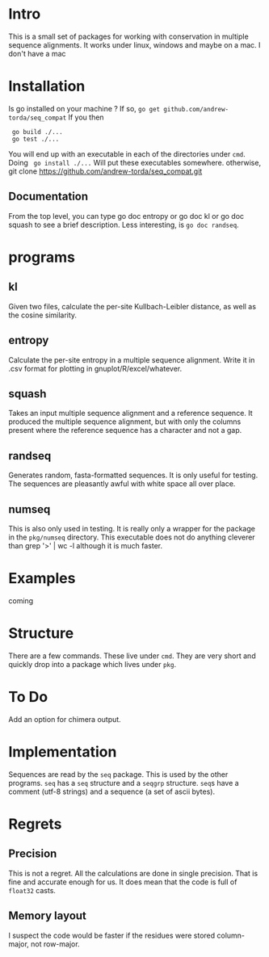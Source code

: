 # Intro
This is a small set of packages for working with conservation in multiple sequence alignments.
It works under linux, windows and maybe on a mac. I don't have a mac

# Installation

Is go installed on your machine ? If so,
`go get github.com/andrew-torda/seq_compat`
If you then 
```
 go build ./...
 go test ./...
```
You will end up with an executable in each of the directories under `cmd`.
Doing
` go install ./...`
Will put these executables somewhere.
otherwise,
 git clone https://github.com/andrew-torda/seq_compat.git

## Documentation
From the top level, you can type
 go doc entropy
or
 go doc kl
or
 go doc squash
to see a brief description. Less interesting, is `go doc randseq`.

# programs
## kl
Given two files, calculate the per-site Kullbach-Leibler distance, as well as the cosine similarity.

## entropy
Calculate the per-site entropy in a multiple sequence alignment. Write it in .csv format for plotting in gnuplot/R/excel/whatever.

## squash
Takes an input multiple sequence alignment and a reference sequence. It produced the multiple sequence alignment, but with only the columns present where the reference sequence has a character and not a gap.

## randseq
Generates random, fasta-formatted sequences. It is only useful for testing. The sequences are pleasantly awful with white space all over place.

## numseq
This is also only used in testing. It is really only a wrapper for the package in the `pkg/numseq` directory. This executable does not do anything cleverer than 
 grep '>' | wc -l
although it is much faster.

# Examples

coming

# Structure
There are a few commands. These live under `cmd`. They are very short and quickly drop into a package which lives under `pkg`.

# To Do

Add an option for chimera output.

# Implementation
Sequences are read by the `seq` package. This is used by the other programs. `seq` has a `seq` structure and a `seqgrp` structure. `seq`s have a comment (utf-8 strings) and a sequence (a set of ascii bytes).



# Regrets

## Precision
This is not a regret. All the calculations are done in single precision. That is fine and accurate enough for us. It does mean that the code is full of `float32` casts.

## Memory layout
I suspect the code would be faster if the residues were stored column-major, not row-major.
